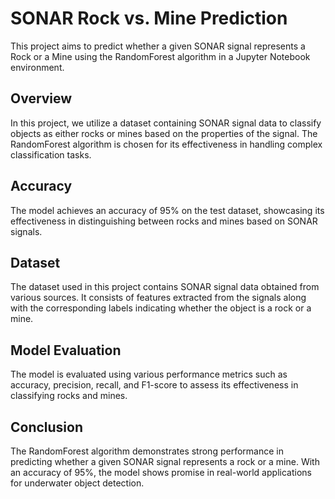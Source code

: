 # SONAR Rock vs. Mine Prediction

This project aims to predict whether a given SONAR signal represents a Rock or a Mine using the RandomForest algorithm in a Jupyter Notebook environment.

## Overview

In this project, we utilize a dataset containing SONAR signal data to classify objects as either rocks or mines based on the properties of the signal. The RandomForest algorithm is chosen for its effectiveness in handling complex classification tasks.

## Accuracy

The model achieves an accuracy of 95% on the test dataset, showcasing its effectiveness in distinguishing between rocks and mines based on SONAR signals.

## Dataset

The dataset used in this project contains SONAR signal data obtained from various sources. It consists of features extracted from the signals along with the corresponding labels indicating whether the object is a rock or a mine.

## Model Evaluation

The model is evaluated using various performance metrics such as accuracy, precision, recall, and F1-score to assess its effectiveness in classifying rocks and mines.

## Conclusion

The RandomForest algorithm demonstrates strong performance in predicting whether a given SONAR signal represents a rock or a mine. With an accuracy of 95%, the model shows promise in real-world applications for underwater object detection.
